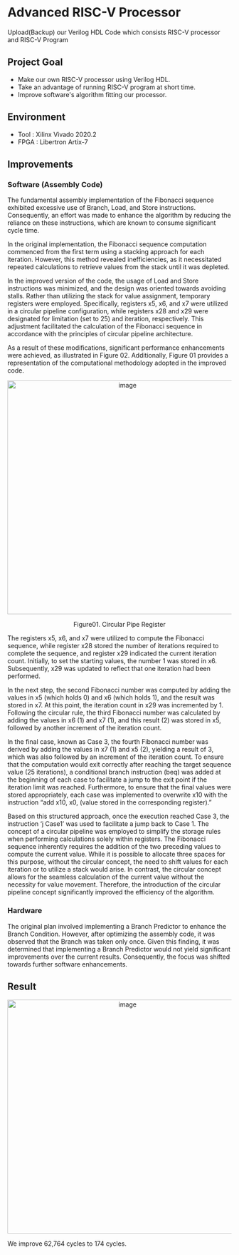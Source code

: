 # Advanced RISC-V Processor
Upload(Backup) our Verilog HDL Code which consists RISC-V processor and RISC-V Program

## Project Goal
- Make our own RISC-V processor using Verilog HDL.
- Take an advantage of running RISC-V program at short time.
- Improve software's algorithm fitting our processor.

## Environment
- Tool : Xilinx Vivado 2020.2
- FPGA : Libertron Artix-7

## Improvements
### Software (Assembly Code)
The fundamental assembly implementation of the Fibonacci sequence exhibited excessive use of Branch, Load, and Store instructions. Consequently, an effort was made to enhance the algorithm by reducing the reliance on these instructions, which are known to consume significant cycle time.

In the original implementation, the Fibonacci sequence computation commenced from the first term using a stacking approach for each iteration. However, this method revealed inefficiencies, as it necessitated repeated calculations to retrieve values from the stack until it was depleted.

In the improved version of the code, the usage of Load and Store instructions was minimized, and the design was oriented towards avoiding stalls. Rather than utilizing the stack for value assignment, temporary registers were employed. Specifically, registers x5, x6, and x7 were utilized in a circular pipeline configuration, while registers x28 and x29 were designated for limitation (set to 25) and iteration, respectively. This adjustment facilitated the calculation of the Fibonacci sequence in accordance with the principles of circular pipeline architecture.

As a result of these modifications, significant performance enhancements were achieved, as illustrated in Figure 02. Additionally, Figure 01 provides a representation of the computational methodology adopted in the improved code.

<div align="center"> 
 <img width="524" alt="image" src="https://github.com/user-attachments/assets/e902cefb-5c66-4536-96cb-7b016bf23dca">

 Figure01. Circular Pipe Register
</div>

The registers x5, x6, and x7 were utilized to compute the Fibonacci sequence, while register x28 stored the number of iterations required to complete the sequence, and register x29 indicated the current iteration count. Initially, to set the starting values, the number 1 was stored in x6. Subsequently, x29 was updated to reflect that one iteration had been performed.

In the next step, the second Fibonacci number was computed by adding the values in x5 (which holds 0) and x6 (which holds 1), and the result was stored in x7. At this point, the iteration count in x29 was incremented by 1. Following the circular rule, the third Fibonacci number was calculated by adding the values in x6 (1) and x7 (1), and this result (2) was stored in x5, followed by another increment of the iteration count.

In the final case, known as Case 3, the fourth Fibonacci number was derived by adding the values in x7 (1) and x5 (2), yielding a result of 3, which was also followed by an increment of the iteration count. To ensure that the computation would exit correctly after reaching the target sequence value (25 iterations), a conditional branch instruction (beq) was added at the beginning of each case to facilitate a jump to the exit point if the iteration limit was reached. Furthermore, to ensure that the final values were stored appropriately, each case was implemented to overwrite x10 with the instruction “add x10, x0, (value stored in the corresponding register).”

Based on this structured approach, once the execution reached Case 3, the instruction ‘j Case1’ was used to facilitate a jump back to Case 1. The concept of a circular pipeline was employed to simplify the storage rules when performing calculations solely within registers. The Fibonacci sequence inherently requires the addition of the two preceding values to compute the current value. While it is possible to allocate three spaces for this purpose, without the circular concept, the need to shift values for each iteration or to utilize a stack would arise. In contrast, the circular concept allows for the seamless calculation of the current value without the necessity for value movement. Therefore, the introduction of the circular pipeline concept significantly improved the efficiency of the algorithm.

### Hardware
The original plan involved implementing a Branch Predictor to enhance the Branch Condition. However, after optimizing the assembly code, it was observed that the Branch was taken only once. Given this finding, it was determined that implementing a Branch Predictor would not yield significant improvements over the current results. Consequently, the focus was shifted towards further software enhancements.

## Result
<div align="center">
 <img width="524" alt="image" src="https://github.com/user-attachments/assets/86b72bc5-a14a-4148-b8dd-6d9857a2c7a0">
</div>

We improve 62,764 cycles to 174 cycles.
